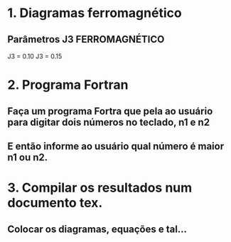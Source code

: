 
# 1. Diagramas ferromagnético

## Parâmetros J3 FERROMAGNÉTICO

J3 = 0.10
J3 = 0.15

# 2. Programa Fortran

## Faça um programa Fortra que pela ao usuário para digitar dois números no teclado, n1 e n2

## E então informe ao usuário qual número é maior n1 ou n2.

# 3. Compilar os resultados num documento tex.

## Colocar os diagramas, equações e tal...

